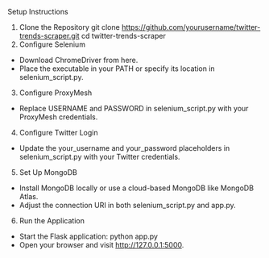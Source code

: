 Setup Instructions
1. Clone the Repository
       git clone https://github.com/yourusername/twitter-trends-scraper.git
       cd twitter-trends-scraper
2. Configure Selenium
  - Download ChromeDriver from here.
  - Place the executable in your PATH or specify its location in selenium_script.py.
3. Configure ProxyMesh
  - Replace USERNAME and PASSWORD in selenium_script.py with your ProxyMesh credentials.
4. Configure Twitter Login
  - Update the your_username and your_password placeholders in selenium_script.py with your Twitter credentials.
5. Set Up MongoDB
  - Install MongoDB locally or use a cloud-based MongoDB like MongoDB Atlas.
  - Adjust the connection URI in both selenium_script.py and app.py.
6. Run the Application
 - Start the Flask application:
        python app.py
 - Open your browser and visit http://127.0.0.1:5000.

